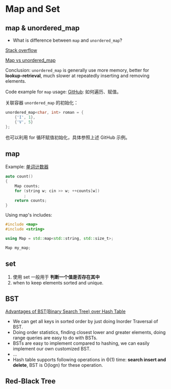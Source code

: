 # Map and Set

## map & unordered_map

- What is difference between `map` and `unordered_map`?

[Stack overflow](https://stackoverflow.com/questions/2196995/is-there-any-advantage-of-using-map-over-unordered-map-in-case-of-trivial-keys)

[Map vs unordered_map](https://www.geeksforgeeks.org/map-vs-unordered_map-c/)

Conclusion: `unordered_map` is generally use more memory, better for **lookup-retrieval**, much slower at repeatedly inserting and removing elements.

Code example for `map` usage: [GitHub](https://github.com/chenweigao/_code/blob/master/cpp/unordered_map.cpp): 如何遍历、赋值。

关联容器 `unordered_map` 的初始化：

```cpp
unordered_map<char, int> roman = {
    {'I', 1},
    {'V', 5}
};
```

也可以利用 for 循环赋值初始化，具体参照上述 GitHub 示例。

## map

Example: [单词计数器](https://github.com/chenweigao/_code/blob/master/cpp/map_word_count.cpp)

```cpp
auto count()
{
    Map counts;
    for (string w; cin >> w; ++counts[w])
        ;
    return counts;
}
```

Using map's includes:

```cpp
#include <map>
#include <string>

using Map = std::map<std::string, std::size_t>;

Map my_map;
````

## set

1. 使用 set 一般用于 **判断一个值是否存在其中**
2. when to keep elements sorted and unique.

## BST

[Advantages of BST(Binary Search Tree) over Hash Table](https://www.geeksforgeeks.org/advantages-of-bst-over-hash-table/)

- We can get all keys in sorted order by just doing Inorder Traversal of BST.
- Doing order statistics, finding closest lower and greater elements, doing range queries are easy to do with BSTs.
- BSTs are easy to implement compared to hashing, we can easily implement our own customized BST.
- ...
- Hash table supports following operations in Θ(1) time: **search insert and delete**, BST is O(logn) for these operation.

## Red-Black Tree